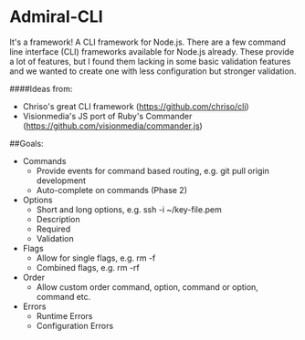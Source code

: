 Admiral-CLI
===========

It's a framework! A CLI framework for Node.js. There are a few command line interface (CLI) frameworks
available for Node.js already. These provide a lot of features, but I found them lacking in some basic
validation features and we wanted to create one with less configuration but stronger validation.

####Ideas from:

* Chriso's great CLI framework (https://github.com/chriso/cli)
* Visionmedia's JS port of Ruby's Commander (https://github.com/visionmedia/commander.js)

##Goals:

* Commands
	* Provide events for command based routing, e.g. git pull origin development
    * Auto-complete on commands (Phase 2)
* Options
	* Short and long options, e.g. ssh -i ~/key-file.pem
	* Description
	* Required
	* Validation
* Flags
	* Allow for single flags, e.g. rm -f
	* Combined flags, e.g. rm -rf
* Order
	* Allow custom order command, option, command or option, command etc.
* Errors
	* Runtime Errors
	* Configuration Errors